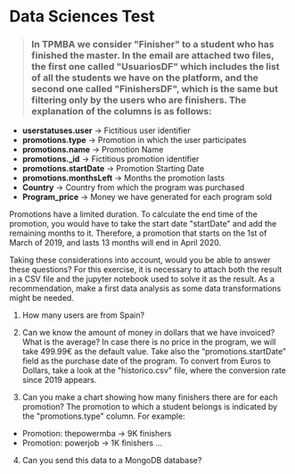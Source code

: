 # Data Sciences Test

>### In TPMBA we consider "Finisher" to a student who has finished the master. In the email are attached two files, the first one called "UsuariosDF" which includes the list of all the students we have on the platform, and the second one called "FinishersDF", which is the same but filtering only by the users who are finishers. The explanation of the columns is as follows: 

- **userstatuses.user** → Fictitious user identifier
- **promotions.type** → Promotion in which the user participates
- **promotions.name** → Promotion Name
- **promotions._id** → Fictitious promotion identifier
- **promotions.startDate** → Promotion Starting Date
- **promotions.monthsLeft** → Months the promotion lasts
- **Country** → Country from which the program was purchased
- **Program_price** → Money we have generated for each program sold


Promotions have a limited duration. To calculate the end time of the promotion, you would have to take the start date "startDate" and add the remaining months to it. Therefore, a promotion that starts on the 1st of March of 2019, and lasts 13 months will end in April 2020. 

Taking these considerations into account, would you be able to answer these questions? For this exercise, it is necessary to attach both the result in a CSV file and the jupyter notebook used to solve it as the result. As a recommendation, make a first data analysis as some data transformations might be needed. 


1) How many users are from Spain?

2) Can we know the amount of money in dollars that we have invoiced? What is the average? In case there is no price in the program, we will take 499.99€ as the default value. Take also the “promotions.startDate” field as the purchase date of the program. To convert from Euros to Dollars, take a look at the "historico.csv" file, where the conversion rate since 2019 appears.  

3) Can you make a chart showing how many finishers there are for each promotion? The promotion to which a student belongs is indicated by the "promotions.type" column. For example: 
- Promotion: thepowermba → 9K finishers
- Promotion: powerjob → 1K finishers
…

4) Can you send this data to a MongoDB database? 

